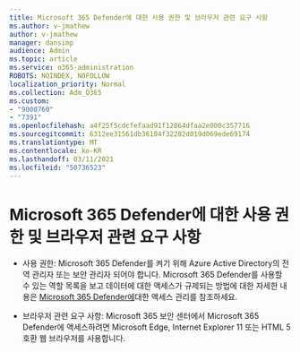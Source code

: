 ```yaml
---
title: Microsoft 365 Defender에 대한 사용 권한 및 브라우저 관련 요구 사항
ms.author: v-jmathew
author: v-jmathew
manager: dansimp
audience: Admin
ms.topic: article
ms.service: o365-administration
ROBOTS: NOINDEX, NOFOLLOW
localization_priority: Normal
ms.collection: Adm_O365
ms.custom:
- "9000760"
- "7391"
ms.openlocfilehash: a4f25f5cdcfefaad91f12864dfaa2e000c357716
ms.sourcegitcommit: 6312ee31561db36104f32282d019d069ede69174
ms.translationtype: MT
ms.contentlocale: ko-KR
ms.lasthandoff: 03/11/2021
ms.locfileid: "50736523"
---
```

# <a name="permissions-and-browser-related-requirements-for-microsoft-365-defender"></a>Microsoft 365 Defender에 대한 사용 권한 및 브라우저 관련 요구 사항

- 사용 권한: Microsoft 365 Defender를 켜기 위해 Azure Active Directory의 전역 관리자 또는 보안 관리자 되어야 합니다. Microsoft 365 Defender를 사용할 수 있는 역할 목록을 보고 데이터에 대한 액세스가 규제되는 방법에 대한 자세한 내용은 [Microsoft 365 Defender에](https://go.microsoft.com/fwlink/?linkid=2143626)대한 액세스 관리를 참조하세요.

- 브라우저 관련 요구 사항: Microsoft 365 보안 센터에서 Microsoft 365 Defender에 액세스하려면 Microsoft Edge, Internet Explorer 11 또는 HTML 5 호환 웹 브라우저를 사용합니다.
